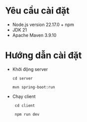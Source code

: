 # Yêu cầu cài đặt
- Node.js version 22.17.0 + npm
- JDK 21
- Apache Maven 3.9.10
# Hướng dẫn cài đặt
- Khởi động server

  ```
  cd server
  ```
  
  ```
  mvn spring-boot:run
  ```
 - Chạy client

   ```
    cd client
   ```

   ```
    npm run dev
   ```
